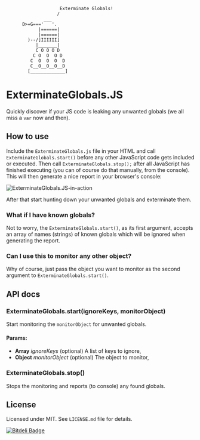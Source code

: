                         Exterminate Globals!
                       /
                  ___
          D>=G==='   '.
                |======|
                |======|
            )--/]IIIIII]
               |_______|
               C O O O D
              C O  O  O D
             C  O  O  O  D
             C__O__O__O__D
            [_____________]

# ExterminateGlobals.JS
Quickly discover if your JS code is leaking any unwanted globals (we all miss a `var` now and then).

## How to use
Include the `ExterminateGlobals.js` file in your HTML and call `ExterminateGlobals.start()` before any other JavaScript code gets included or executed. Then call `ExterminateGlobals.stop();` after all JavaScript has finished executing (you can of course do that manually, from the console). This will then generate a nice report in your browser's console:

![ExterminateGlobals.JS-in-action](https://raw.github.com/janhancic/ExterminateGlobals.JS/master/misc/readme_screenshot.png "ExterminateGlobals.JS in action")

After that start hunting down your unwanted globals and exterminate them.

### What if I have known globals?
Not to worry, the `ExterminateGlobals.start()`, as its first argument, accepts an array of names (strings) of known globals which will be ignored when generating the report.

### Can I use this to monitor any other object?
Why of course, just pass the object you want to monitor as the second argument to `ExterminateGlobals.start()`.

## API docs

### ExterminateGlobals.start(ignoreKeys, monitorObject)

Start monitoring the `monitorObject` for unwanted globals.

#### Params: 

* **Array** *ignoreKeys* (optional) A list of keys to ignore,
* **Object** *monitorObject* (optional) The object to monitor, 

### ExterminateGlobals.stop()

Stops the monitoring and reports (to console) any found globals.

## License
Licensed under MIT. See `LICENSE.md` file for details.

[![Bitdeli Badge](https://d2weczhvl823v0.cloudfront.net/janhancic/exterminateglobals.js/trend.png)](https://bitdeli.com/free "Bitdeli Badge")

